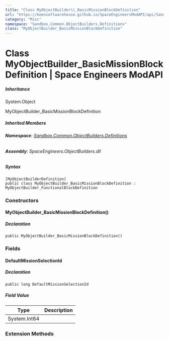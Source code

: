 ```yaml
---
title: "Class MyObjectBuilder\\_BasicMissionBlockDefinition"
url: "https://keensoftwarehouse.github.io/SpaceEngineersModAPI/api/Sandbox.Common.ObjectBuilders.Definitions.MyObjectBuilder_BasicMissionBlockDefinition.html"
category: "Misc"
namespace: "Sandbox.Common.ObjectBuilders.Definitions"
class: "MyObjectBuilder_BasicMissionBlockDefinition"
---
```


# Class MyObjectBuilder\_BasicMissionBlockDefinition | Space Engineers ModAPI

##### Inheritance

System.Object

MyObjectBuilder\_BasicMissionBlockDefinition

##### Inherited Members

###### **Namespace**: [Sandbox.Common.ObjectBuilders.Definitions](https://keensoftwarehouse.github.io/SpaceEngineersModAPI/api/Sandbox.Common.ObjectBuilders.Definitions.html)

###### **Assembly**: SpaceEngineers.ObjectBuilders.dll

##### Syntax

```
[MyObjectBuilderDefinition]
public class MyObjectBuilder_BasicMissionBlockDefinition : MyObjectBuilder_FunctionalBlockDefinition
```

### Constructors

#### MyObjectBuilder\_BasicMissionBlockDefinition()

##### Declaration

```
public MyObjectBuilder_BasicMissionBlockDefinition()
```

### Fields

#### DefaultMissionSelectionId

##### Declaration

```
public long DefaultMissionSelectionId
```

##### Field Value

| Type | Description |
| --- | --- |
| System.Int64 |     |

### Extension Methods